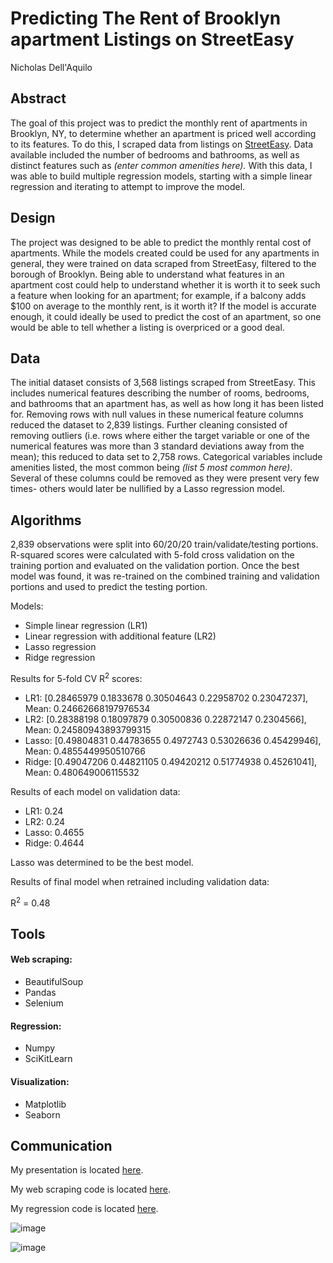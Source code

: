 # Predicting The Rent of Brooklyn apartment Listings on StreetEasy
Nicholas Dell'Aquilo

## Abstract

The goal of this project was to predict the monthly rent of apartments in Brooklyn, NY, to determine whether an apartment is priced well according to its features. To do this, I scraped data from listings on [StreetEasy](https://streeteasy.com/for-rent/brooklyn). Data available included the number of bedrooms and bathrooms, as well as distinct features such as *(enter common amenities here).* With this data, I was able to build multiple regression models, starting with a simple linear regression and iterating to attempt to improve the model.

## Design

The project was designed to be able to predict the monthly rental cost of apartments. While the models created could be used for any apartments in general, they were trained on data scraped from StreetEasy, filtered to the borough of Brooklyn. Being able to understand what features in an apartment cost could help to understand whether it is worth it to seek such a feature when looking for an apartment; for example, if a balcony adds $100 on average to the monthly rent, is it worth it? If the model is accurate enough, it could ideally be used to predict the cost of an apartment, so one would be able to tell whether a listing is overpriced or a good deal.

## Data

The initial dataset consists of 3,568 listings scraped from StreetEasy. This includes numerical features describing the number of rooms, bedrooms, and bathrooms that an apartment has, as well as how long it has been listed for. Removing rows with null values in these numerical feature columns reduced the dataset to 2,839 listings. Further cleaning consisted of removing outliers (i.e. rows where either the target variable or one of the numerical features was more than 3 standard deviations away from the mean); this reduced to data set to 2,758 rows. Categorical variables include amenities listed, the most common being *(list 5 most common here)*. Several of these columns could be removed as they were present very few times- others would later be nullified by a Lasso regression model.

## Algorithms

2,839 observations were split into 60/20/20 train/validate/testing portions. R-squared scores were calculated with 5-fold cross validation on the training portion and evaluated on the validation portion. Once the best model was found, it was re-trained on the combined training and validation portions and used to predict the testing portion.

Models:

* Simple linear regression (LR1)
* Linear regression with additional feature (LR2)
* Lasso regression
* Ridge regression

Results for 5-fold CV R<sup>2</sup> scores:

* LR1:   [0.28465979 0.1833678 0.30504643 0.22958702 0.23047237],  Mean: 0.24662668197976534
* LR2:   [0.28388198 0.18097879 0.30500836 0.22872147 0.2304566],  Mean: 0.24580943893799315
* Lasso: [0.49804831 0.44783655 0.4972743  0.53026636 0.45429946], Mean: 0.4855449950510766
* Ridge: [0.49047206 0.44821105 0.49420212 0.51774938 0.45261041], Mean: 0.480649006115532

Results of each model on validation data:

* LR1: 0.24
* LR2: 0.24
* Lasso: 0.4655
* Ridge: 0.4644

Lasso was determined to be the best model.

Results of final model when retrained including validation data:

R<sup>2</sup> = 0.48

## Tools

#### Web scraping:
* BeautifulSoup
* Pandas
* Selenium

#### Regression:
* Numpy
* SciKitLearn

#### Visualization:
* Matplotlib
* Seaborn

## Communication

My presentation is located [here]().

My web scraping code is located [here](https://github.com/nickdellaquilo/Apartment-Regression/blob/master/Web%20Scraping.ipynb).

My regression code is located [here](https://github.com/nickdellaquilo/Apartment-Regression/blob/master/Final%20Regression.ipynb).

![image](https://user-images.githubusercontent.com/22899761/118211459-1fd3a900-b43a-11eb-9062-7fd317acb268.png)

![image](https://user-images.githubusercontent.com/22899761/118249286-419d5200-b473-11eb-8821-f29bd942e9af.png)
